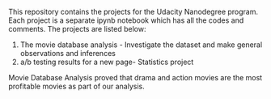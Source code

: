 This repository contains the projects for the Udacity Nanodegree program. Each project is a separate ipynb notebook which has all the codes
and comments.
The projects are listed below:
1) The movie database analysis - Investigate the dataset and make general observations and inferences
2) a/b testing results for a new page- Statistics project

Movie Database Analysis proved that drama and action movies are the most profitable movies as part of our analysis.
